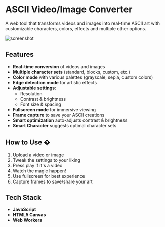 # ASCII Video/Image Converter

A web tool that transforms videos and images into real-time ASCII art with customizable characters, colors, effects and multiple other options.

![screenshot](https://github.com/user-attachments/assets/299c0e1f-5665-4dbc-a629-709de110cf93)

## Features

- **Real-time conversion** of videos and images
- **Multiple character sets** (standard, blocks, custom, etc.)
- **Color mode** with various palettes (grayscale, sepia, custom colors)
- **Edge detection mode** for artistic effects
- **Adjustable settings**:
  - Resolution
  - Contrast & brightness
  - Font size & spacing
- **Fullscreen mode** for immersive viewing
- **Frame capture** to save your ASCII creations
- **Smart optimization** auto-adjusts contrast & brightness
- **Smart Character** suggests optimal character sets

## How to Use �

1. Upload a video or image
2. Tweak the settings to your liking
3. Press play if it's a video
4. Watch the magic happen!
5. Use fullscreen for best experience
6. Capture frames to save/share your art

## Tech Stack 

- **JavaScript** 
- **HTML5 Canvas**
- **Web Workers**
